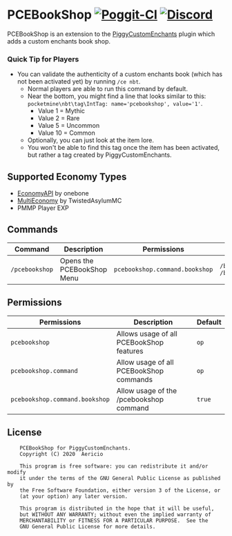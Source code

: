 # PCEBookShop [![Poggit-CI](https://poggit.pmmp.io/shield.dl/PCEBookShop)](https://poggit.pmmp.io/p/PCEBookShop) [![Discord](https://img.shields.io/discord/330850307607363585?logo=discord)](https://discord.gg/qmnDsSD)

PCEBookShop is an extension to the [PiggyCustomEnchants](https://github.com/DaPigGuy/PiggyCustomEnchants/) plugin which adds a custom enchants book shop.

### Quick Tip for Players
* You can validate the authenticity of a custom enchants book (which has not been activated yet) by running `/ce nbt`.
    * Normal players are able to run this command by default.
    * Near the bottom, you might find a line that looks similar to this: `pocketmine\nbt\tag\IntTag: name='pcebookshop', value='1'`.
        * Value 1 = Mythic
        * Value 2 = Rare
        * Value 5 = Uncommon
        * Value 10 = Common
    * Optionally, you can just look at the item lore.    
    * You won't be able to find this tag once the item has been activated, but rather a tag created by PiggyCustomEnchants.

## Supported Economy Types
  * [EconomyAPI](https://github.com/onebone/EconomyS/tree/3.x/EconomyAPI) by onebone
  * [MultiEconomy](https://github.com/TwistedAsylumMC/MultiEconomy) by TwistedAsylumMC
  * PMMP Player EXP

## Commands
| Command | Description | Permissions | Aliases |
| --- | --- | --- | --- |
| `/pcebookshop` | Opens the PCEBookShop Menu | `pcebookshop.command.bookshop` | `/bookshop, /bs` |

## Permissions
| Permissions | Description | Default |
| --- | --- | --- |
| `pcebookshop` | Allows usage of all PCEBookShop features | `op` |
| `pcebookshop.command` | Allow usage of all PCEBookShop commands | `op` |
| `pcebookshop.command.bookshop` | Allow usage of the /pcebookshop command | `true` |

## License
```
    PCEBookShop for PiggyCustomEnchants.
    Copyright (C) 2020  Aericio

    This program is free software: you can redistribute it and/or modify
    it under the terms of the GNU General Public License as published by
    the Free Software Foundation, either version 3 of the License, or
    (at your option) any later version.

    This program is distributed in the hope that it will be useful,
    but WITHOUT ANY WARRANTY; without even the implied warranty of
    MERCHANTABILITY or FITNESS FOR A PARTICULAR PURPOSE.  See the
    GNU General Public License for more details.
```
